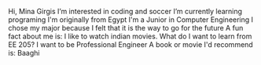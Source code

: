 Hi, Mina Girgis
I’m interested in coding and soccer
I’m currently learning programing
I'm originally from Egypt
I'm a Junior in Computer Engineering
I chose my major because I felt that it is the way to go for the future
A fun fact about me is: I like to watch indian movies.
What do I want to learn from EE 205? I want to be Professional Engineer
A book or movie I'd recommend is: Baaghi
